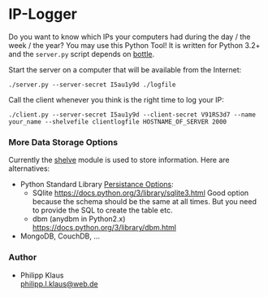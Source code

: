 
# IP-Logger

Do you want to know which IPs your computers had during the day / the week / the year?
You may use this Python Tool! It is written for Python 3.2+ and the `server.py` script
depends on [bottle](http://bottlepy.org).

Start the server on a computer that will be available from the Internet:

    ./server.py --server-secret I5au1y9d ./logfile

Call the client whenever you think is the right time to log your IP:

    ./client.py --server-secret I5au1y9d --client-secret V91RS3d7 --name your_name --shelvefile clientlogfile HOSTNAME_OF_SERVER 2000

### More Data Storage Options

Currently the [shelve](https://docs.python.org/3/library/shelve.html) module is used to store information. Here are alternatives:

* Python Standard Library [Persistance Options](https://docs.python.org/3/library/persistence.html):
  * SQlite
    <https://docs.python.org/3/library/sqlite3.html>
    Good option because the schema should be the same at all times. But you need to provide the SQL to create the table etc.
  * dbm (anydbm in Python2.x)
    <https://docs.python.org/3/library/dbm.html>
* MongoDB, CouchDB, ...

### Author

* Philipp Klaus  
  <philipp.l.klaus@web.de>

